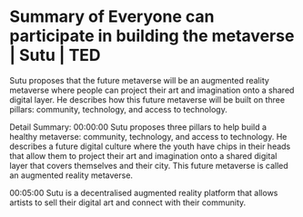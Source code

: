 # Summary of Everyone can participate in building the metaverse | Sutu | TED

Sutu proposes that the future metaverse will be an augmented reality metaverse where people can project their art and imagination onto a shared digital layer. He describes how this future metaverse will be built on three pillars: community, technology, and access to technology.

Detail Summary: 
00:00:00
Sutu proposes three pillars to help build a healthy metaverse: community, technology, and access to technology. He describes a future digital culture where the youth have chips in their heads that allow them to project their art and imagination onto a shared digital layer that covers themselves and their city. This future metaverse is called an augmented reality metaverse.

00:05:00
Sutu is a decentralised augmented reality platform that allows artists to sell their digital art and connect with their community.

